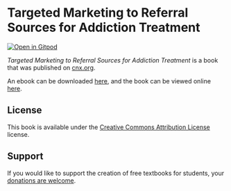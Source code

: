 # Targeted Marketing to Referral Sources for Addiction Treatment

[![Open in Gitpod](https://gitpod.io/button/open-in-gitpod.svg)](https://gitpod.io/from-referrer/)

_Targeted Marketing to Referral Sources for Addiction Treatment_ is a book that was published on [cnx.org](https://cnx.org/).

An ebook can be downloaded [here](https://github.com/cnx-user-books/cnxbook-targeted-marketing-to-referral-sources-for-addiction-treatment/releases/latest), and the book can be viewed online [here](https://github.com/cnx-user-books/cnxbook-targeted-marketing-to-referral-sources-for-addiction-treatment/releases/latest).

## License
This book is available under the [Creative Commons Attribution License](./LICENSE) license.

## Support
If you would like to support the creation of free textbooks for students, your [donations are welcome](https://riceconnect.rice.edu/donation/support-openstax-banner).
